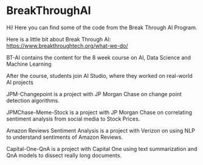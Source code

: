 # BreakThroughAI

Hi! Here you can find some of the code from the Break Through AI Program.

Here is a little bit about Break Through AI:
https://www.breakthroughtech.org/what-we-do/

BT-AI contains the content for the 8 week course on AI, Data Science and Machine Learning

After the course, students join AI Studio, where they worked on real-world AI projects

JPM-Changepoint is a project with JP Morgan Chase on change point detection algorithms.

JPMChase-Meme-Stock is a project with JP Morgan Chase on correlating sentiment analysis from social media to Stock Prices.

Amazon Reviews Sentiment Analysis is a project with Verizon on using NLP to understand sentiments of Amazon Reviews.

Capital-One-QnA is a project with Capital One using text summarization and QnA models to dissect really long documents.
